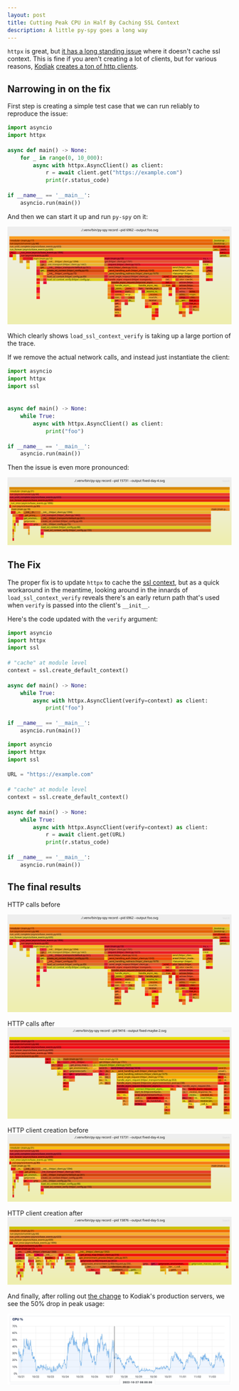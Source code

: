 ```yaml
---
layout: post
title: Cutting Peak CPU in Half By Caching SSL Context
description: A little py-spy goes a long way
---
```


`httpx` is great, but [it has a long standing issue](https://github.com/encode/httpx/issues/838) where it doesn't cache ssl context. This is fine if you aren't creating a lot of clients, but for various reasons, [Kodiak](https://kodiakhq.com) [creates a ton of http clients](https://github.com/chdsbd/kodiak/blob/master/bot/kodiak/queries/__init__.py#L834).

## Narrowing in on the fix

First step is creating a simple test case that we can run reliably to reproduce the issue:

```python
import asyncio
import httpx

async def main() -> None:
    for _ in range(0, 10_000):
        async with httpx.AsyncClient() as client:
            r = await client.get("https://example.com")
            print(r.status_code)

if __name__ == '__main__':
    asyncio.run(main())
```

And then we can start it up and run `py-spy` on it:

![httpx ssl context creation before](/assets/httpx-ssl-pyspy-before.svg)

Which clearly shows `load_ssl_context_verify` is taking up a large portion of the trace.

If we remove the actual network calls, and instead just instantiate the client:

```python
import asyncio
import httpx
import ssl


async def main() -> None:
    while True:
        async with httpx.AsyncClient() as client:
            print("foo")

if __name__ == '__main__':
    asyncio.run(main())
```

Then the issue is even more pronounced:

![httpx ssl context creation before no network](/assets/httpx-ssl-pyspy-before-no-network.svg)

## The Fix

The proper fix is to update `httpx` to cache the [ssl context](https://docs.python.org/3/library/ssl.html#ssl.SSLContext), but as a quick workaround in the meantime, looking around in the innards of `load_ssl_context_verify` reveals there's an early return path that's used when `verify` is passed into the client's `__init__`.

Here's the code updated with the `verify` argument:

```python
import asyncio
import httpx
import ssl

# "cache" at module level
context = ssl.create_default_context()

async def main() -> None:
    while True:
        async with httpx.AsyncClient(verify=context) as client:
            print("foo")

if __name__ == '__main__':
    asyncio.run(main())
```

```python
import asyncio
import httpx
import ssl

URL = "https://example.com"

# "cache" at module level
context = ssl.create_default_context()

async def main() -> None:
    while True:
        async with httpx.AsyncClient(verify=context) as client:
            r = await client.get(URL)
            print(r.status_code)

if __name__ == '__main__':
    asyncio.run(main())
```

## The final results

HTTP calls before

![httpx client creation with network calls before the fix](/assets/httpx-ssl-pyspy-before.svg)

HTTP calls after
![httpx client creation with network calls after the fix](/assets/httpx-ssl-pyspy-after.svg)

HTTP client creation before
![httpx client creation flamegraph before the fix](/assets/httpx-ssl-pyspy-before-no-network.svg)

HTTP client creation after
![httpx client creation flamegraph after the fix](/assets/httpx-ssl-pyspy-after-no-network.svg)

And finally, after rolling out [the change](https://github.com/chdsbd/kodiak/pull/852) to Kodiak's production servers, we see the 50% drop in peak usage:

![digital ocean cpu utilization graph after showing 50% reduction in peak usage](/assets/httpx-perf-graph.png)

